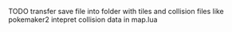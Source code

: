 TODO
transfer save file into folder with tiles and collision files like pokemaker2
intepret collision data in map.lua
